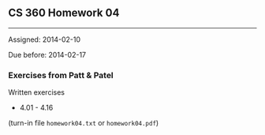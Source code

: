 ## CS 360 Homework 04
----

Assigned: 2014-02-10

Due before: 2014-02-17

### Exercises from Patt & Patel

Written exercises

* 4.01 - 4.16

(turn-in file ````homework04.txt```` or ````homework04.pdf````)

